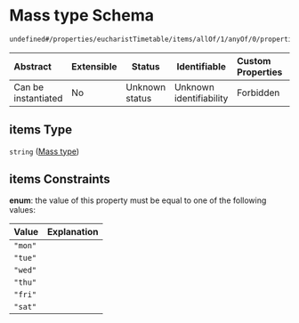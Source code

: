 # Mass type Schema

```txt
undefined#/properties/eucharistTimetable/items/allOf/1/anyOf/0/properties/days/items
```




| Abstract            | Extensible | Status         | Identifiable            | Custom Properties | Additional Properties | Access Restrictions | Defined In                                                                 |
| :------------------ | ---------- | -------------- | ----------------------- | :---------------- | --------------------- | ------------------- | -------------------------------------------------------------------------- |
| Can be instantiated | No         | Unknown status | Unknown identifiability | Forbidden         | Allowed               | none                | [channel.schema.json\*](../out/channel.schema.json "open original schema") |

## items Type

`string` ([Mass type](channel-properties-eucharisttimetable-timetable-entry-allof-timetable-entry-date-descriptor-anyof-weekly-date-descriptor-properties-days-mass-type.md))

## items Constraints

**enum**: the value of this property must be equal to one of the following values:

| Value   | Explanation |
| :------ | ----------- |
| `"mon"` |             |
| `"tue"` |             |
| `"wed"` |             |
| `"thu"` |             |
| `"fri"` |             |
| `"sat"` |             |
